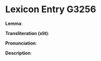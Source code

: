 # Lexicon Entry G3256

**Lemma**: 

**Transliteration (xlit)**: 

**Pronunciation**: 

**Description**:


